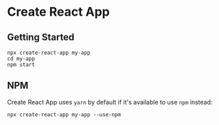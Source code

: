 # Create React App

## Getting Started

    npx create-react-app my-app
    cd my-app
    npm start

## NPM

Create React App uses `yarn` by default if it's available to use `npm` instead:

    npx create-react-app my-app --use-npm
